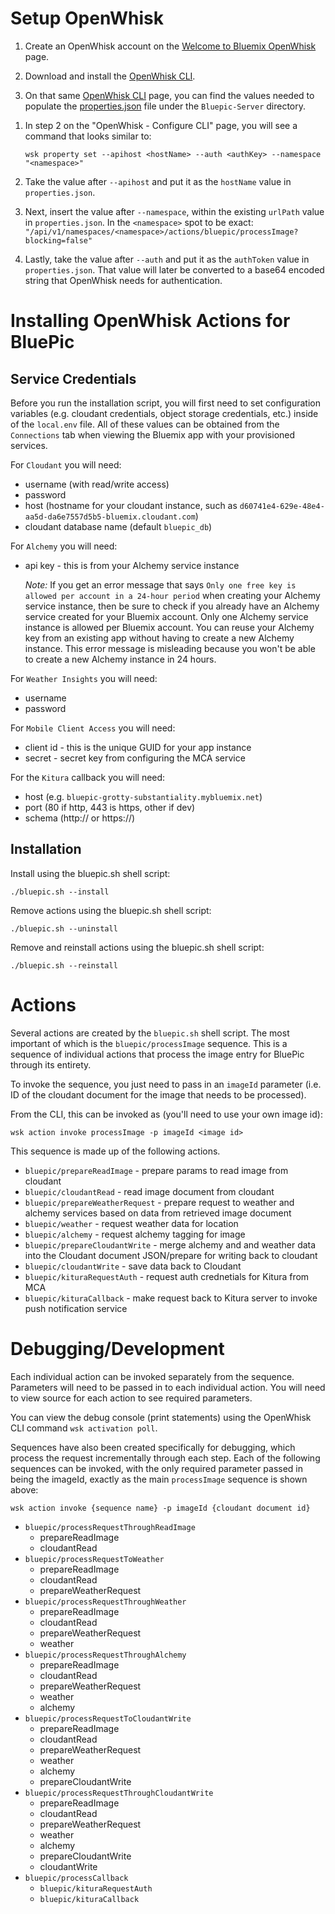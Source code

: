 # Setup OpenWhisk
1) Create an OpenWhisk account on the [Welcome to Bluemix OpenWhisk](https://new-console.ng.bluemix.net/openwhisk/) page.

2) Download and install the [OpenWhisk CLI](https://new-console.ng.bluemix.net/openwhisk/cli).

3) On that same [OpenWhisk CLI](https://new-console.ng.bluemix.net/openwhisk/cli) page, you can find the values needed to populate the [properties.json](../BluePic-Server/properties.json) file under the `Bluepic-Server` directory.

1. In step 2 on the "OpenWhisk - Configure CLI" page, you will see a command that looks similar to:

    `wsk property set --apihost <hostName> --auth <authKey> --namespace "<namespace>"`
     
2. Take the value after `--apihost` and put it as the `hostName` value in `properties.json`.
3. Next, insert the value after `--namespace`, within the existing `urlPath` value in `properties.json`. In the `<namespace>` spot to be exact:
`"/api/v1/namespaces/<namespace>/actions/bluepic/processImage?blocking=false"`
4. Lastly, take the value after `--auth` and put it as the `authToken` value in `properties.json`. That value will later be converted to a base64 encoded string that OpenWhisk needs for authentication.


# Installing OpenWhisk Actions for BluePic
## Service Credentials
Before you run the installation script, you will first need to set configuration variables (e.g. cloudant credentials, object storage credentials, etc.) inside of the `local.env` file.  All of these values can be obtained from the `Connections` tab when viewing the Bluemix app with your provisioned services.

For `Cloudant` you will need:
* username (with read/write access)
* password
* host (hostname for your cloudant instance, such as `d60741e4-629e-48e4-aa5d-da6e7557d5b5-bluemix.cloudant.com`)
* cloudant database name (default `bluepic_db`)

For `Alchemy` you will need:
* api key - this is from your Alchemy service instance

    *Note:* If you get an error message that says `Only one free key is allowed per account in a 24-hour period` when creating your Alchemy service instance, then be sure to check if you already have an Alchemy service created for your Bluemix account.  Only one Alchemy service instance is allowed per Bluemix account. You can reuse your Alchemy key from an existing app without having to create a new Alchemy instance. This error message is misleading because you won't be able to create a new Alchemy instance in 24 hours.

For `Weather Insights` you will need:
* username
* password

For `Mobile Client Access` you will need:
* client id - this is the unique GUID for your app instance
* secret - secret key from configuring the MCA service

For the `Kitura` callback you will need:
* host (e.g. `bluepic-grotty-substantiality.mybluemix.net`)
* port (80 if http, 443 is https, other if dev)
* schema (http:// or https://)

## Installation
Install using the bluepic.sh shell script:

    ./bluepic.sh --install


Remove actions using the bluepic.sh shell script:

    ./bluepic.sh --uninstall


Remove and reinstall actions using the bluepic.sh shell script:

    ./bluepic.sh --reinstall

# Actions
Several actions are created by the `bluepic.sh` shell script.  The most important of which is the `bluepic/processImage` sequence. This is a sequence of individual actions that process the image entry for BluePic through its entirety.

To invoke the sequence, you just need to pass in an `imageId` parameter (i.e. ID of the cloudant document for the image that needs to be processed).

From the CLI, this can be invoked as (you'll need to use your own image id):

```
wsk action invoke processImage -p imageId <image id>  
```

This sequence is made up of the following actions.

* `bluepic/prepareReadImage` - prepare params to read image from cloudant
* `bluepic/cloudantRead` - read image document from cloudant
* `bluepic/prepareWeatherRequest` - prepare request to weather and alchemy services based on data from retrieved image document
* `bluepic/weather` - request weather data for location
* `bluepic/alchemy` - request alchemy tagging for image
* `bluepic/prepareCloudantWrite` - merge alchemy and and weather data into the Cloudant document JSON/prepare for writing back to cloudant
* `bluepic/cloudantWrite` - save data back to Cloudant
* `bluepic/kituraRequestAuth` - request auth crednetials for Kitura from MCA
* `bluepic/kituraCallback` - make request back to Kitura server to invoke push notification service


# Debugging/Development
Each individual action can be invoked separately from the sequence. Parameters will need to be passed in to each individual action.  You will need to view source for each action to see required parameters.

You can view the debug console (print statements) using the OpenWhisk CLI command `wsk activation poll`.

Sequences have also been created specifically for debugging, which process the request incrementally through each step. Each of the following sequences can be invoked, with the only required parameter passed in being the imageId, exactly as the main `processImage` sequence is shown above:

```
wsk action invoke {sequence name} -p imageId {cloudant document id}  
```

 * `bluepic/processRequestThroughReadImage`
    * prepareReadImage
    * cloudantRead
 * `bluepic/processRequestToWeather`
    * prepareReadImage
    * cloudantRead
    * prepareWeatherRequest
 * `bluepic/processRequestThroughWeather`
    * prepareReadImage
    * cloudantRead
    * prepareWeatherRequest
    * weather
 * `bluepic/processRequestThroughAlchemy`
    * prepareReadImage
    * cloudantRead
    * prepareWeatherRequest
    * weather
    * alchemy
 * `bluepic/processRequestToCloudantWrite`
    * prepareReadImage
    * cloudantRead
    * prepareWeatherRequest
    * weather
    * alchemy
    * prepareCloudantWrite
 * `bluepic/processRequestThroughCloudantWrite`
    * prepareReadImage
    * cloudantRead
    * prepareWeatherRequest
    * weather
    * alchemy
    * prepareCloudantWrite
    * cloudantWrite
 * `bluepic/processCallback`
    * `bluepic/kituraRequestAuth`
    * `bluepic/kituraCallback`
